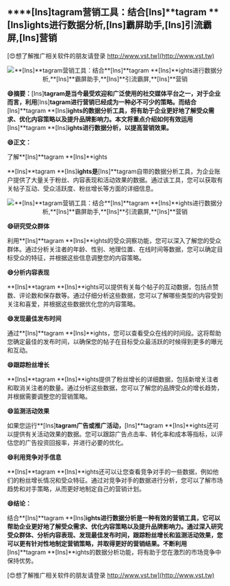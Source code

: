 ## ****[Ins]**tagram营销工具：结合**[Ins]**tagram **[Ins]**ights进行数据分析,**[Ins]**霸屏助手,**[Ins]**引流霸屏,**[Ins]**营销**

[😍想了解推广相关软件的朋友请登录 http://www.vst.tw](http://www.vst.tw)

 <center><img src="https://vst.tw/MP4/tuiguang/png/1.png" alt="**[Ins]**tagram营销工具：结合**[Ins]**tagram **[Ins]**ights进行数据分析,**[Ins]**霸屏助手,**[Ins]**引流霸屏,**[Ins]**营销"></center>

**😄摘要：**[Ins]**tagram是当今最受欢迎和广泛使用的社交媒体平台之一，对于企业而言，利用**[Ins]**tagram进行营销已经成为一种必不可少的策略。而结合**[Ins]**tagram **[Ins]**ights的数据分析工具，将有助于企业更好地了解受众需求、优化内容策略以及提升品牌影响力。本文将重点介绍如何有效运用**[Ins]**tagram **[Ins]**ights进行数据分析，以提高营销效果。**

**😄正文：**

了解**[Ins]**tagram **[Ins]**ights

**[Ins]**tagram **[Ins]**ights是**[Ins]**tagram自带的数据分析工具，为企业账户提供了大量关于粉丝、内容表现和活动效果的数据。通过该工具，您可以获取有关帖子互动、受众活跃度、粉丝增长等方面的详细信息。

 <center><img src="https://vst.tw/MP4/tuiguang/png/1.png" alt="**[Ins]**tagram营销工具：结合**[Ins]**tagram **[Ins]**ights进行数据分析,**[Ins]**霸屏助手,**[Ins]**引流霸屏,**[Ins]**营销"></center>

**😄研究受众群体**

利用**[Ins]**tagram **[Ins]**ights的受众洞察功能，您可以深入了解您的受众群体。通过分析关注者的年龄、性别、地理位置、在线时间等数据，您可以确定目标受众的特征，并根据这些信息调整您的内容策略。

**😄分析内容表现**

**[Ins]**tagram **[Ins]**ights可以提供有关每个帖子的互动数据，包括点赞数、评论数和保存数等。通过仔细分析这些数据，您可以了解哪些类型的内容受到关注和喜爱，并根据这些数据优化您的内容策略。

**😄发现最佳发布时间**

通过**[Ins]**tagram **[Ins]**ights，您可以查看受众在线的时间段。这将帮助您确定最佳的发布时间，以确保您的帖子在目标受众最活跃的时候得到更多的曝光和互动。

**😄跟踪粉丝增长**

**[Ins]**tagram **[Ins]**ights提供了粉丝增长的详细数据，包括新增关注者和取消关注者的数量。通过分析这些数据，您可以了解您的品牌受众的增长趋势，并根据需要调整您的营销策略。

**😄监测活动效果**

如果您运行**[Ins]**tagram广告或推广活动，**[Ins]**tagram **[Ins]**ights还可以提供有关活动效果的数据。您可以跟踪广告点击率、转化率和成本等指标，以评估您的广告投资回报率，并进行必要的优化。

**😄利用竞争对手信息**

**[Ins]**tagram **[Ins]**ights还可以让您查看竞争对手的一些数据，例如他们的粉丝增长情况和受众特征。通过对竞争对手的数据进行分析，您可以了解市场趋势和对手策略，从而更好地制定自己的营销计划。

**😄结论：**

结合**[Ins]**tagram **[Ins]**ights进行数据分析是一种有效的营销工具，它可以帮助企业更好地了解受众需求、优化内容策略以及提升品牌影响力。通过深入研究受众群体、分析内容表现、发现最佳发布时间，跟踪粉丝增长和监测活动效果，您可以更有针对性地制定营销策略，并取得更好的营销结果。不断利用**[Ins]**tagram **[Ins]**ights的数据分析功能，将有助于您在激烈的市场竞争中保持优势。

[😍想了解推广相关软件的朋友请登录 http://www.vst.tw](http://www.vst.tw)



